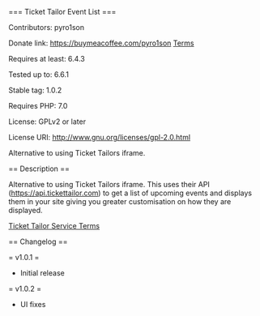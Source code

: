 === Ticket Tailor Event List ===

Contributors: pyro1son

Donate link: https://buymeacoffee.com/pyro1son [Terms](https://buymeacoffee.com/terms)

Requires at least: 6.4.3

Tested up to: 6.6.1

Stable tag: 1.0.2

Requires PHP: 7.0

License: GPLv2 or later

License URI: http://www.gnu.org/licenses/gpl-2.0.html

Alternative to using Ticket Tailors iframe. 

== Description ==

Alternative to using Ticket Tailors iframe. This uses their API (https://api.tickettailor.com) to get a list of upcoming events and displays them in your site giving you greater customisation on how they are displayed.

[Ticket Tailor Service Terms](https://www.tickettailor.com/legal/acceptable-use-policy)

== Changelog ==

= v1.0.1 =

* Initial release

= v1.0.2 =

* UI fixes
